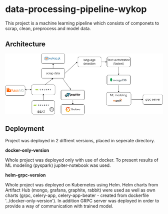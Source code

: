 # data-processing-pipeline-wykop
This project is a machine learning pipeline which consists of componets to scrap, clean, preprocess and model data.

## Architecture
![architecture](./architecture.png)


## Deployment
Project was deployed in 2 diffrent versions, placed in seperate directory.

**docker-only-version**

Whole project was deployed only with use of docker. To present results of ML modeling (pyspark) jupiter-notebook was used.


**helm-grpc-version**

Whole project was deployed on Kubernetes using Helm. Helm charts from Artifact Hub (mongo, grafana, graphite, rabbit) were used as well as own charts (grpc, celery-app, celery-app-beater - created from dockerfile '../docker-only-version'). In addition GRPC server was deployed in order to provide a way of communication with trained model.
